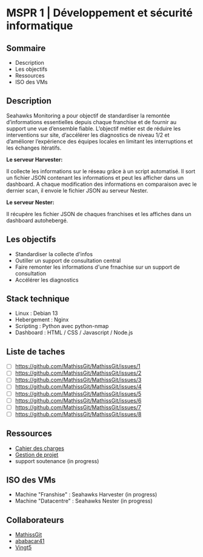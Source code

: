 # MSPR 1 | Développement et sécurité informatique 

## Sommaire 

- Description
- Les objectifs 
- Ressources
- ISO des VMs

## Description

Seahawks Monitoring a pour objectif de standardiser la remontée d’informations essentielles depuis chaque franchise et de fournir au support une vue d’ensemble fiable. L’objectif métier est de réduire les interventions sur site, d’accélérer les diagnostics de niveau 1/2 et d’améliorer l’expérience des équipes locales en limitant les interruptions et les échanges itératifs.

**Le serveur Harvester:**

Il collecte les informations sur le réseau grâce à un script automatisé. Il sort un fichier JSON contenant les informations et peut les afficher dans un dashboard. A chaque modification des informations en comparaison avec le dernier scan, il envoie le fichier JSON au serveur Nester.

**Le serveur Nester:**

Il récupère les fichier JSON de chaques franchises et les affiches dans un dashboard autohebergé.

## Les objectifs 
- Standardiser la collecte d'infos 
- Outiller un support de consultation central 
- Faire remonter les informations d'une frnachise sur un support de consultation
- Accélérer les diagnostics

## Stack technique 
- Linux : Debian 13
- Hebergement : Nginx
- Scripting : Python avec python-nmap
- Dashboard : HTML / CSS / Javascript / Node.js

## Liste de taches
- [ ] <https://github.com/MathissGit/MathissGit/issues/1>
- [ ] <https://github.com/MathissGit/MathissGit/issues/2>
- [ ] <https://github.com/MathissGit/MathissGit/issues/3>
- [ ] <https://github.com/MathissGit/MathissGit/issues/4>
- [ ] <https://github.com/MathissGit/MathissGit/issues/5>
- [ ] <https://github.com/MathissGit/MathissGit/issues/6>
- [ ] <https://github.com/MathissGit/MathissGit/issues/7>
- [ ] <https://github.com/MathissGit/MathissGit/issues/8>

## Ressources 

- [Cahier des charges](/2025-2026%20CYBERXP%20-%20Sujet%20MSPR%20TPRE552.pdf)
- [Gestion de projet](https://github.com/users/MathissGit/projects/7)
- support soutenance (in progress)

## ISO des VMs

- Machine "Franshise" : Seahawks Harvester (in progress)
- Machine "Datacentre" : Seahawks Nester (in progress)

## Collaborateurs 

- [MathissGit](https://github.com/MathissGit)
- [ababacar41](https://github.com/ababacar41)
- [Vingt5](https://github.com/Vingt5)

